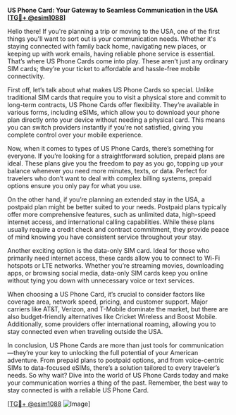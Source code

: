 **US Phone Card: Your Gateway to Seamless Communication in the USA [[TG💪+ @esim1088](https://t.me/s/esim1088)]**

Hello there! If you're planning a trip or moving to the USA, one of the first things you'll want to sort out is your communication needs. Whether it's staying connected with family back home, navigating new places, or keeping up with work emails, having reliable phone service is essential. That’s where US Phone Cards come into play. These aren’t just any ordinary SIM cards; they’re your ticket to affordable and hassle-free mobile connectivity.

First off, let’s talk about what makes US Phone Cards so special. Unlike traditional SIM cards that require you to visit a physical store and commit to long-term contracts, US Phone Cards offer flexibility. They’re available in various forms, including eSIMs, which allow you to download your phone plan directly onto your device without needing a physical card. This means you can switch providers instantly if you’re not satisfied, giving you complete control over your mobile experience.

Now, when it comes to types of US Phone Cards, there’s something for everyone. If you’re looking for a straightforward solution, prepaid plans are ideal. These plans give you the freedom to pay as you go, topping up your balance whenever you need more minutes, texts, or data. Perfect for travelers who don’t want to deal with complex billing systems, prepaid options ensure you only pay for what you use.

On the other hand, if you’re planning an extended stay in the USA, a postpaid plan might be better suited to your needs. Postpaid plans typically offer more comprehensive features, such as unlimited data, high-speed internet access, and international calling capabilities. While these plans usually require a credit check and contract commitment, they provide peace of mind knowing you have consistent service throughout your stay.

Another exciting option is the data-only SIM card. Ideal for those who primarily need internet access, these cards allow you to connect to Wi-Fi hotspots or LTE networks. Whether you’re streaming movies, downloading apps, or browsing social media, data-only SIM cards keep you online without tying you down with unnecessary voice or text services.

When choosing a US Phone Card, it’s crucial to consider factors like coverage area, network speed, pricing, and customer support. Major carriers like AT&T, Verizon, and T-Mobile dominate the market, but there are also budget-friendly alternatives like Cricket Wireless and Boost Mobile. Additionally, some providers offer international roaming, allowing you to stay connected even when traveling outside the USA.

In conclusion, US Phone Cards are more than just tools for communication—they’re your key to unlocking the full potential of your American adventure. From prepaid plans to postpaid options, and from voice-centric SIMs to data-focused eSIMs, there’s a solution tailored to every traveler’s needs. So why wait? Dive into the world of US Phone Cards today and make your communication worries a thing of the past. Remember, the best way to stay connected is with a reliable US Phone Card. 

[[TG💪+ @esim1088](https://t.me/s/esim1088) ![Image](https://i.postimg.cc/Y0z9fWf4/image.png)]
